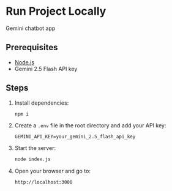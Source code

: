 # Run Project Locally
Gemini chatbot app

## Prerequisites
- [Node.js](https://nodejs.org/)
- Gemini 2.5 Flash API key

## Steps

1. Install dependencies:
   ```bash
   npm i

2. Create a `.env` file in the root directory and add your API key:

   ```env
   GEMINI_API_KEY=your_gemini_2.5_flash_api_key
   ```

3. Start the server:

   ```bash
   node index.js
   ```

4. Open your browser and go to:

   ```
   http://localhost:3000
   ```

